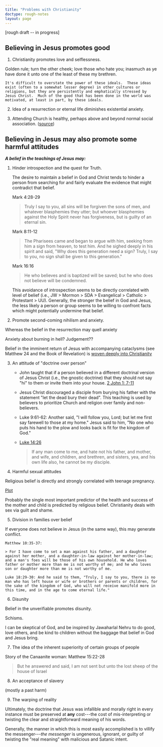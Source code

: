 ```yaml
---
title: "Problems with Christianity"
doctype: rough-notes
layout: page
---
```


[rough draft -- in progress]

## Believing in Jesus promotes good

1.  Christianity promotes love and selflessness.

Golden rule; turn the other cheek; love those who hate you; inasmuch as ye have done it unto one of the least of these my brethren.

    It's difficult to overstate the power of these ideals.  These ideas exist (often to a somewhat lesser degree) in other cultures or religions, but they are persistently and emphatically stressed by Jesus Christ.  Much of the good that has been done in the world was motivated, at least in part, by these ideals.

2. Idea of a resurrection or eternal life diminishes existential anxiety.

3. Attending Church is healthy, perhaps above and beyond normal social association. ([source](https://jamanetwork.com/journals/jamainternalmedicine/fullarticle/2521827))

## Believing in Jesus may also promote some harmful attitudes

**_A belief in the teachings of Jesus may:_**

1. Hinder introspection and the quest for Truth.

    The desire to maintain a belief in God and Christ tends to hinder a person from searching for and fairly evaluate the evidence that might contradict that belief.

    Mark 4:28-29

    > Truly I say to you, all sins will be forgiven the sons of men, and whatever blasphemies they utter; but whoever blasphemies against the Holy Spirit never has forgiveness, but is guilty of an eternal sin.

    Mark 8:11-12

    > The Pharisees came and began to argue with him, seeking from him a sign from heaven, to test him. And he sighed deeply in his spirit and said, "Why does this generation need a sign? Truly, I say to you, no sign shall be given to this generation."

    Mark 16:16

    > He who believes and is baptized will be saved; but he who does not believe will be condemned.

    This avoidance of introspection seems to be directly correlated with level of belief (i.e., JW > Mormon > SDA > Evangelical > Catholic > Protestant > UU).  Generally, the stronger the belief in God and Jesus, the less likely a person or group seems to be willing to confront facts which might potentially undermine that belief.

2. Promote second-coming nihilism and anxiety.

Whereas the belief in the resurrection may quell anxiety

Anxiety about burning in hell?  Judgement??

Belief in the imminent return of Jesus with accompanying cataclysms (see Matthew 24 and the Book of Revelation) is [woven deeply into Christianity](https://en.wikipedia.org/wiki/Predictions_and_claims_for_the_Second_Coming_of_Christ)

3. An attitude of "doctrine over person"

   * John taught that if a person believed in a different doctrinal version of Jesus
     Christ (i.e., the gnostic doctrine) that they should not say "hi" to them or
     invite them into your house.  [2 John 1: 7-11](https://www.lds.org/scriptures/nt/2-jn/1.7-11)

   * Jesus Christ discouraged a disciple from burying his father with the
      statement "let the dead bury their dead".  This teaching is used by
      believers to prioritize Church and religion over family and non-believers.

   * Luke 9:61-62: Another said, "I will follow you, Lord; but let me first say farewell to those at my home." Jesus said to him, "No one who puts his hand to the plow and looks back is fit for the kingdom of God."

   * [Luke 14:26](https://www.lds.org/scriptures/nt/luke/14.26)

     > If any man come to me, and hate not his father, and mother, and wife, and children, and brethren, and sisters, yea, and his own life also, he cannot be my disciple.

4. Harmful sexual attitudes

Religious belief is directly and strongly correlated with teenage pregnancy.

[Plot](https://www.reddit.com/r/exmormon/comments/6stywg/graph_of_teen_pregnancies_by_state_as_compared_to/)

Probably the single most important predictor of the health and success of the mother and child is predicted by religious belief.  Christianity deals with sex via guilt and shame.

5. Division in families over belief

If everyone does not believe in Jesus (in the same way), this may generate conflict.

    Matthew 10:35-37:

    > For I have come to set a man against his father, and a daughter against her mother, and a daughter-in-law against her mother-in-law; and a man's foes will be those of his own household. He who loves father or mother more than me is not worthy of me; and he who loves son or daughter more than me is not worthy of me.

    Luke 18:29-30: And he said to them, "Truly, I say to you, there is no man who has left house or wife or brothers or parents or children, for the sake of the kingdom of God, who will not receive manifold more in this time, and in the age to come eternal life."

6. Disunity

Belief in the unverifiable promotes disunity.

Schisms.

I can be skeptical of God, and be inspired by Jawaharlal Nehru to do good,
love others, and be kind to children without the baggage that belief in God
and Jesus bring.

7. The idea of the inherent superiority of certain groups of people

Story of the Canaanite woman: Matthew 15:22-28

> But he answered and said, I am not sent but unto the lost sheep of the house of Israel

8. An acceptance of slavery

(mostly a past harm)

9. The warping of reality

Ultimately, the doctrine that Jesus was infallible and morally right in every instance must be preserved at **any** cost---the cost of mis-interpreting or twisting the clear and straightforward meaning of his words.

Generally, the manner in which this is most easily accomplished is to villify the messenger---*the messenger* is ungenerous, ignorant, or guilty of twisting the "real meaning" with malicious and Satanic intent.
